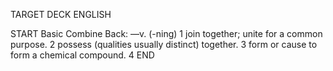 TARGET DECK
ENGLISH

START
Basic
Combine
Back: —v. (-ning) 1 join together; unite for a common purpose. 2 possess (qualities usually distinct) together. 3 form or cause to form a chemical compound. 4
END
